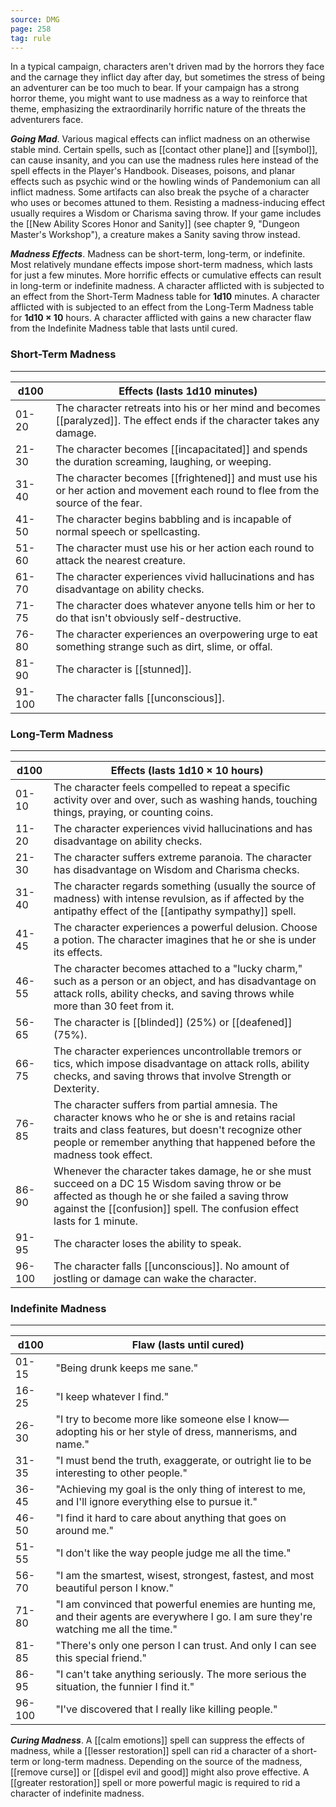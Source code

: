 ```yaml
---
source: DMG
page: 258
tag: rule
---
```


In a typical campaign, characters aren't driven mad by the horrors they face and the carnage they inflict day after day, but sometimes the stress of being an adventurer can be too much to bear. If your campaign has a strong horror theme, you might want to use madness as a way to reinforce that theme, emphasizing the extraordinarily horrific nature of the threats the adventurers face.


**_Going Mad_**. Various magical effects can inflict madness on an otherwise stable mind. Certain spells, such as [[contact other plane]] and [[symbol]], can cause insanity, and you can use the madness rules here instead of the spell effects in the Player's Handbook. Diseases, poisons, and planar effects such as psychic wind or the howling winds of Pandemonium can all inflict madness. Some artifacts can also break the psyche of a character who uses or becomes attuned to them.
Resisting a madness-inducing effect usually requires a Wisdom or Charisma saving throw. If your game includes the [[New Ability Scores  Honor and Sanity]] (see chapter 9, "Dungeon Master's Workshop"), a creature makes a Sanity saving throw instead.

**_Madness Effects_**. Madness can be short-term, long-term, or indefinite. Most relatively mundane effects impose short-term madness, which lasts for just a few minutes. More horrific effects or cumulative effects can result in long-term or indefinite madness.
A character afflicted with  is subjected to an effect from the Short-Term Madness table for **1d10** minutes.
A character afflicted with  is subjected to an effect from the Long-Term Madness table for **1d10 × 10** hours.
A character afflicted with  gains a new character flaw from the Indefinite Madness table that lasts until cured.
### Short-Term Madness
---
|d100|Effects (lasts **1d10** minutes)|
|----|------------|
|01-20|The character retreats into his or her mind and becomes [[paralyzed]]. The effect ends if the character takes any damage.|
|21-30|The character becomes [[incapacitated]] and spends the duration screaming, laughing, or weeping.|
|31-40|The character becomes [[frightened]] and must use his or her action and movement each round to flee from the source of the fear.|
|41-50|The character begins babbling and is incapable of normal speech or spellcasting.|
|51-60|The character must use his or her action each round to attack the nearest creature.|
|61-70|The character experiences vivid hallucinations and has disadvantage on ability checks.|
|71-75|The character does whatever anyone tells him or her to do that isn't obviously self-destructive.|
|76-80|The character experiences an overpowering urge to eat something strange such as dirt, slime, or offal.|
|81-90|The character is [[stunned]].|
|91-100|The character falls [[unconscious]].|

### Long-Term Madness
---
|d100|Effects (lasts **1d10 × 10** hours)|
|----|------------|
|01-10|The character feels compelled to repeat a specific activity over and over, such as washing hands, touching things, praying, or counting coins.|
|11-20|The character experiences vivid hallucinations and has disadvantage on ability checks.|
|21-30|The character suffers extreme paranoia. The character has disadvantage on Wisdom and Charisma checks.|
|31-40|The character regards something (usually the source of madness) with intense revulsion, as if affected by the antipathy effect of the [[antipathy sympathy]] spell.|
|41-45|The character experiences a powerful delusion. Choose a potion. The character imagines that he or she is under its effects.|
|46-55|The character becomes attached to a "lucky charm," such as a person or an object, and has disadvantage on attack rolls, ability checks, and saving throws while more than 30 feet from it.|
|56-65|The character is [[blinded]] (25%) or [[deafened]] (75%).|
|66-75|The character experiences uncontrollable tremors or tics, which impose disadvantage on attack rolls, ability checks, and saving throws that involve Strength or Dexterity.|
|76-85|The character suffers from partial amnesia. The character knows who he or she is and retains racial traits and class features, but doesn't recognize other people or remember anything that happened before the madness took effect.|
|86-90|Whenever the character takes damage, he or she must succeed on a DC 15 Wisdom saving throw or be affected as though he or she failed a saving throw against the [[confusion]] spell. The confusion effect lasts for 1 minute.|
|91-95|The character loses the ability to speak.|
|96-100|The character falls [[unconscious]]. No amount of jostling or damage can wake the character.|

### Indefinite Madness
---
|d100|Flaw (lasts until cured)|
|----|------------|
|01-15|"Being drunk keeps me sane."|
|16-25|"I keep whatever I find."|
|26-30|"I try to become more like someone else I know—adopting his or her style of dress, mannerisms, and name."|
|31-35|"I must bend the truth, exaggerate, or outright lie to be interesting to other people."|
|36-45|"Achieving my goal is the only thing of interest to me, and I'll ignore everything else to pursue it."|
|46-50|"I find it hard to care about anything that goes on around me."|
|51-55|"I don't like the way people judge me all the time."|
|56-70|"I am the smartest, wisest, strongest, fastest, and most beautiful person I know."|
|71-80|"I am convinced that powerful enemies are hunting me, and their agents are everywhere I go. I am sure they're watching me all the time."|
|81-85|"There's only one person I can trust. And only I can see this special friend."|
|86-95|"I can't take anything seriously. The more serious the situation, the funnier I find it."|
|96-100|"I've discovered that I really like killing people."|


**_Curing Madness_**. A [[calm emotions]] spell can suppress the effects of madness, while a [[lesser restoration]] spell can rid a character of a short-term or long-term madness. Depending on the source of the madness, [[remove curse]] or [[dispel evil and good]] might also prove effective. A [[greater restoration]] spell or more powerful magic is required to rid a character of indefinite madness.
